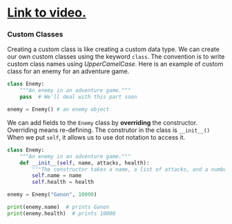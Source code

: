 # [Link to video.](https://www.youtube.com/watch?v=LHmT-Asxyl0&list=PLVD25niNi0BkMe4nxXTL4vFED06M6ccpg)

### Custom Classes

Creating a custom class is like creating a custom data type. We can create our own custom classes using the keyword `class`. The convention is to write custom class names using *UpperCamelCase*. Here is an example of custom class for an enemy for an adventure game. 

```python
class Enemy:
    """An enemy in an adventure game."""
    pass  # We'll deal with this part soon

enemy = Enemy() # an enemy object
```

We can add fields to the `Enemy` class by **overriding** the constructor. Overriding means re-defining. The construtor in the class is `__init__()` When we put `self`, it allows us to use dot notation to access it.

```python
class Enemy:
    """An enemy in an adventure game."""
    def __init__(self, name, attacks, health):
        """The constructor takes a name, a list of attacks, and a number of health points."""
        self.name = name
        self.health = health

enemy = Enemy("Ganon", 10000)

print(enemy.name)  # prints Ganon
print(enemy.health)  # prints 10000
```
